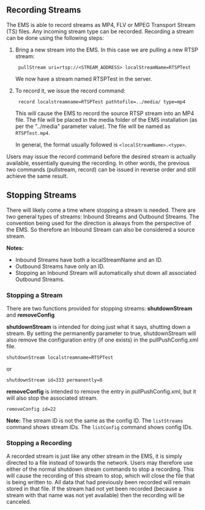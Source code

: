 ## Recording Streams

The EMS is able to record streams as MP4, FLV or MPEG Transport Stream (TS) files. Any incoming stream type can be recorded. Recording a stream can be done using the following steps:

1. Bring a new stream into the EMS. In this case we are pulling a new RTSP stream:  

        pullStream uri=rtsp://<STREAM_ADDRESS> localStreamName=RTSPTest

    We now have a stream named RTSPTest in the server.  
2. To record it, we issue the record command:  

        record localstreamname=RTSPTest pathtofile=../media/ type=mp4

    This will cause the EMS to record the source RTSP stream into an MP4 file. The file will be placed in the media folder of the EMS installation (as per the "../media" parameter value). The file will be named as `RTSPTest.mp4`.

    In general, the format usually followed is `<localStreamName>.<type>`.

Users may issue the record command before the desired stream is actually available, essentially queuing the recording. In other words, the previous two commands (pullstream, record) can be issued in reverse order and still achieve the same result.

## Stopping Streams

There will likely come a time where stopping a stream is needed. There are two general types of streams: Inbound Streams and Outbound Streams. The convention being used for the direction is always from the perspective of the EMS. So therefore an Inbound Stream can also be considered a source stream.

**Notes:**

- Inbound Streams have both a localStreamName and an ID.
- Outbound Streams have only an ID.
-	Stopping an Inbound Stream will automatically shut down all associated Outbound Streams.  

### Stopping a Stream

There are two functions provided for stopping streams: **shutdownStream** and **removeConfig**

**shutdownStream** is intended for doing just what it says, shutting down a stream. By setting the permanently parameter to true, shutdownStream will also remove the configuration entry (if one exists) in the pullPushConfig.xml file.

    shutdownStream localstreamname=RTSPTest

or  

    shutdownStream id=333 permanently=0

**removeConfig** is intended to remove the entry in pullPushConfig.xml, but it will also stop the associated stream.

    removeConfig id=22

**Note:**  The stream ID is not the same as the config ID. The `listStreams` command shows stream IDs. The `listConfig` command shows config IDs.


### Stopping a Recording

A recorded stream is just like any other stream in the EMS, it is simply directed to a file instead of towards the network. Users may therefore use either of the normal shutdown stream commands to stop a recording. This will cause the recording of this stream to stop, which will close the file that is being written to. All data that had previously been recorded will remain stored in that file. If the stream had not yet been recorded (because a stream with that name was not yet available) then the recording will be canceled.


